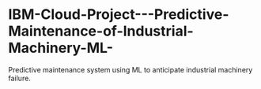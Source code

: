 # IBM-Cloud-Project---Predictive-Maintenance-of-Industrial-Machinery-ML-
Predictive maintenance system using ML to anticipate industrial machinery failure. 
